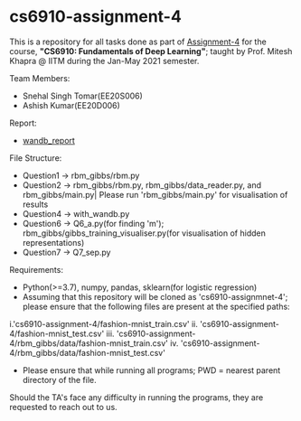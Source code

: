 # cs6910-assignment-4

This is a repository for all tasks done as part of [Assignment-4](https://wandb.ai/miteshk/assignments/reports/Assignment-4--Vmlldzo2NDUwNzE) for the course, **"CS6910: Fundamentals of Deep Learning"**; taught by Prof. Mitesh Khapra @ IITM during the Jan-May 2021 semester. 

Team Members:
+ Snehal Singh Tomar(EE20S006)
+ Ashish Kumar(EE20D006)

Report:
+ [wandb_report](https://wandb.ai/snehalstomar/cs6910-assignment-4/reports/CS6910-Assignment-4--Vmlldzo3MjUyMjA?accessToken=syry3xqmzgmerm0yjad4n3bhmtx2mot27d5loyj57v0k0d8q1qau3i2bg6b8hq0b)

File Structure:
+ Question1 -> rbm_gibbs/rbm.py
+ Question2 -> rbm_gibbs/rbm.py, rbm_gibbs/data_reader.py, and rbm_gibbs/main.py| Please run 'rbm_gibbs/main.py' for visualisation of results
+ Question4 -> with_wandb.py
+ Question6 -> Q6_a.py(for finding 'm'); rbm_gibbs/gibbs_training_visualiser.py(for visualisation of hidden representations)
+ Question7 -> Q7_sep.py

Requirements:
+ Python(>=3.7), numpy, pandas, sklearn(for logistic regression)
+ Assuming that this repository will be cloned as 'cs6910-assignmnet-4'; please ensure that the following files are present at the specified paths:

i.'cs6910-assignment-4/fashion-mnist_train.csv'
ii. 'cs6910-assignment-4/fashion-mnist_test.csv'
iii. 'cs6910-assignment-4/rbm_gibbs/data/fashion-mnist_train.csv'
iv. 'cs6910-assignment-4/rbm_gibbs/data/fashion-mnist_test.csv'    

+ Please ensure that while running all programs; PWD = nearest parent directory of the file.


Should the TA's face any difficulty in running the programs, they are requested to reach out to us.
